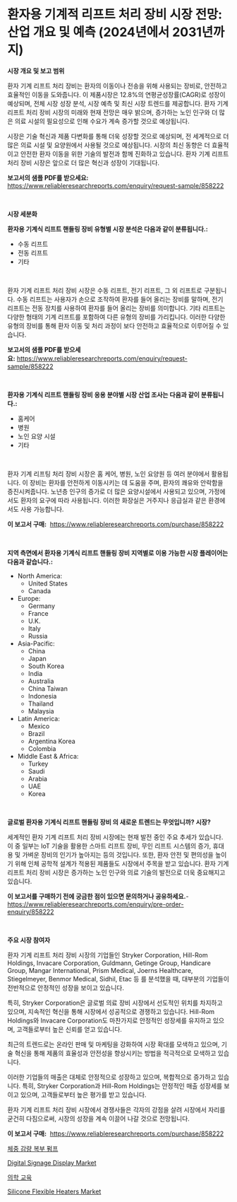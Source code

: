<p><h1>환자용 기계적 리프트 처리 장비 시장 전망: 산업 개요 및 예측 (2024년에서 2031년까지)</h1></p><p><strong>시장 개요 및 보고 범위</strong></p>
<p><p>환자 기계 리프트 처리 장비는 환자의 이동이나 전송을 위해 사용되는 장비로, 안전하고 효율적인 이동을 도와줍니다. 이 제품시장은 12.8%의 연평균성장률(CAGR)로 성장이 예상되며, 전체 시장 성장 분석, 시장 예측 및 최신 시장 트렌드를 제공합니다. 환자 기계 리프트 처리 장비 시장의 미래와 현재 전망은 매우 밝으며, 증가하는 노인 인구와 더 많은 의료 시설의 필요성으로 인해 수요가 계속 증가할 것으로 예상됩니다.</p><p>시장은 기술 혁신과 제품 다변화를 통해 더욱 성장할 것으로 예상되며, 전 세계적으로 더 많은 의료 시설 및 요양원에서 사용될 것으로 예상됩니다. 시장의 최신 동향은 더 효율적이고 안전한 환자 이동을 위한 기술의 발전과 함께 진화하고 있습니다. 환자 기계 리프트 처리 장비 시장은 앞으로 더 많은 혁신과 성장이 기대됩니다.</p></p>
<p><strong>보고서의 샘플 PDF를 받으세요:</strong> <a href="https://www.reliableresearchreports.com/enquiry/request-sample/858222">https://www.reliableresearchreports.com/enquiry/request-sample/858222</a></p>
<p>&nbsp;</p>
<p><strong>시장 세분화</strong></p>
<p><strong>환자용 기계식 리프트 핸들링 장비 유형별 시장 분석은 다음과 같이 분류됩니다.:</strong></p>
<p><ul><li>수동 리프트</li><li>전동 리프트</li><li>기타</li></ul></p>
<p>&nbsp;</p>
<p><p>환자 기계 리프트 처리 장비 시장은 수동 리프트, 전기 리프트, 그 외 리프트로 구분됩니다. 수동 리프트는 사용자가 손으로 조작하여 환자를 들어 올리는 장비를 말하며, 전기 리프트는 전동 장치를 사용하여 환자를 들어 올리는 장비를 의미합니다. 기타 리프트는 다양한 형태의 기계 리프트를 포함하여 다른 유형의 장비를 가리킵니다. 이러한 다양한 유형의 장비를 통해 환자 이동 및 처리 과정이 보다 안전하고 효율적으로 이루어질 수 있습니다.</p></p>
<p><strong>보고서의 샘플 PDF를 받으세요:</strong>&nbsp;<a href="https://www.reliableresearchreports.com/enquiry/request-sample/858222">https://www.reliableresearchreports.com/enquiry/request-sample/858222</a></p>
<p>&nbsp;</p>
<p><strong> 환자용 기계식 리프트 핸들링 장비 응용 분야별 시장 산업 조사는 다음과 같이 분류됩니다.:</strong></p>
<p><ul><li>홈케어</li><li>병원</li><li>노인 요양 시설</li><li>기타</li></ul></p>
<p>&nbsp;</p>
<p><p>환자 기계 리프팅 처리 장비 시장은 홈 케어, 병원, 노인 요양원 등 여러 분야에서 활용됩니다. 이 장비는 환자를 안전하게 이동시키는 데 도움을 주며, 환자의 쾌유와 안락함을 증진시켜줍니다. 노년층 인구의 증가로 더 많은 요양시설에서 사용되고 있으며, 가정에서도 환자의 요구에 따라 사용됩니다. 이러한 화장실은 거주지나 응급실과 같은 환경에서도 사용 가능합니다.</p></p>
<p><strong>이 보고서 구매:</strong>&nbsp; <a href="https://www.reliableresearchreports.com/purchase/858222">https://www.reliableresearchreports.com/purchase/858222</a></p>
<p>&nbsp;</p>
<p><strong>지역 측면에서 환자용 기계식 리프트 핸들링 장비 지역별로 이용 가능한 시장 플레이어는 다음과 같습니다.:</strong></p>
<p><ul>
    <li>
        North America:
        <ul>
            <li>United States</li>
            <li>Canada</li>
        </ul>
    </li>
    <li>
        Europe:
        <ul>
            <li>Germany</li>
            <li>France</li>
            <li>U.K.</li>
            <li>Italy</li>
            <li>Russia</li>
        </ul>
    </li>
    <li>
        Asia-Pacific:
        <ul>
            <li>China</li>
            <li>Japan</li>
            <li>South Korea</li>
            <li>India</li>
            <li>Australia</li>
            <li>China Taiwan</li>
            <li>Indonesia</li>
            <li>Thailand</li>
            <li>Malaysia</li>
        </ul>
    </li>
    <li>
        Latin America:
        <ul>
            <li>Mexico</li>
            <li>Brazil</li>
            <li>Argentina Korea</li>
            <li>Colombia</li>
        </ul>
    </li>
    <li>
        Middle East & Africa:
        <ul>
            <li>Turkey</li>
            <li>Saudi</li>
            <li>Arabia</li>
            <li>UAE</li>
            <li>Korea</li>
        </ul>
    </li>
    </ul></p>
<p>&nbsp;</p>
<p><strong>글로벌 환자용 기계식 리프트 핸들링 장비 의 새로운 트렌드는 무엇입니까? 시장?</strong></p>
<p><p>세계적인 환자 기계 리프트 처리 장비 시장에는 현재 발전 중인 주요 추세가 있습니다. 이 중 일부는 IoT 기술을 활용한 스마트 리프트 장비, 무인 리프트 시스템의 증가, 휴대용 및 가벼운 장비의 인기가 높아지는 등의 것입니다. 또한, 환자 안전 및 편의성을 높이기 위해 인체 공학적 설계가 적용된 제품들도 시장에서 주목을 받고 있습니다. 환자 기계 리프트 처리 장비 시장은 증가하는 노인 인구와 의료 기술의 발전으로 더욱 중요해지고 있습니다.</p></p>
<p><strong>이 보고서를 구매하기 전에 궁금한 점이 있으면 문의하거나 공유하세요.</strong>- <a href="https://www.reliableresearchreports.com/enquiry/pre-order-enquiry/858222">https://www.reliableresearchreports.com/enquiry/pre-order-enquiry/858222</a></p>
<p>&nbsp;</p>
<p><strong>주요 시장 참여자</strong></p>
<p><p>환자 기계 리프트 처리 장비 시장의 기업들인 Stryker Corporation, Hill-Rom Holdings, Invacare Corporation, Guldmann, Getinge Group, Handicare Group, Mangar International, Prism Medical, Joerns Healthcare, Stiegelmeyer, Benmor Medical, Sidhil, Etac 등 를 분석했을 때, 대부분의 기업들이 전반적으로 안정적인 성장을 보이고 있습니다.</p><p>특히, Stryker Corporation은 글로벌 의료 장비 시장에서 선도적인 위치를 차지하고 있으며, 지속적인 혁신을 통해 시장에서 성공적으로 경쟁하고 있습니다. Hill-Rom Holdings와 Invacare Corporation도 마찬가지로 안정적인 성장세를 유지하고 있으며, 고객들로부터 높은 신뢰를 얻고 있습니다.</p><p>최근의 트렌드로는 온라인 판매 및 마케팅을 강화하여 시장 확대를 모색하고 있으며, 기술 혁신을 통해 제품의 효율성과 안전성을 향상시키는 방법을 적극적으로 모색하고 있습니다.</p><p>이러한 기업들의 매출은 대체로 안정적으로 성장하고 있으며, 복합적으로 증가하고 있습니다. 특히, Stryker Corporation과 Hill-Rom Holdings는 안정적인 매출 성장세를 보이고 있으며, 고객들로부터 높은 평가를 받고 있습니다.</p><p>환자 기계 리프트 처리 장비 시장에서 경쟁사들은 각자의 강점을 살려 시장에서 자리를 굳건히 다짐으로써, 시장의 성장을 계속 이끌어 나갈 것으로 전망됩니다.</p></p>
<p><strong>이 보고서 구매:</strong>&nbsp;&nbsp;<a href="https://www.reliableresearchreports.com/purchase/858222">https://www.reliableresearchreports.com/purchase/858222</a></p>
<p><p><a href="https://github.com/JeromeRtyau89966/Market-Research-Report-List-1/blob/main/15308649322.md">체중 감량 복부 펌프</a></p><p><a href="https://github.com/kufem1/Market-Research-Report-List-1/blob/main/digital-signage-display-market.md">Digital Signage Display Market</a></p><p><a href="https://github.com/TimmyMann6767/Market-Research-Report-List-1/blob/main/12158049321.md">의학 교육</a></p><p><a href="https://github.com/singletonthaxterkelliehr2df/Market-Research-Report-List-1/blob/main/silicone-flexible-heaters-market.md">Silicone Flexible Heaters Market</a></p></p>
